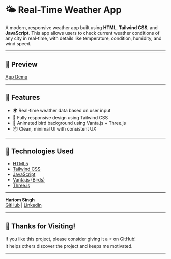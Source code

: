 # 🌤️ Real-Time Weather App

A modern, responsive weather app built using **HTML**, **Tailwind CSS**, and **JavaScript**. This app allows users to check current weather conditions of any city in real-time, with details like temperature, condition, humidity, and wind speed.

---
## 📸 Preview

[App Demo](https://hariom0.github.io/weatherApp)

---

## 🚀 Features

- 🌍 Real-time weather data based on user input
- 📱 Fully responsive design using Tailwind CSS
- 🎨 Animated bird background using Vanta.js + Three.js
- 📦 Clean, minimal UI with consistent UX

---

## 🔧 Technologies Used

- [HTML5](https://developer.mozilla.org/en-US/docs/Web/HTML)
- [Tailwind CSS](https://tailwindcss.com/)
- [JavaScript](https://developer.mozilla.org/en-US/docs/Web/JavaScript)
- [Vanta.js (Birds)](https://www.vantajs.com/)
- [Three.js](https://threejs.org/)


---

**Hariom Singh**  
[GitHub](https://github.com/Hariom0) | [LinkedIn](https://www.linkedin.com/in/hariom-singh-9651a4214)

---

## 🙌 Thanks for Visiting!

If you like this project, please consider giving it a ⭐ on GitHub!  
It helps others discover the project and keeps me motivated.

---
